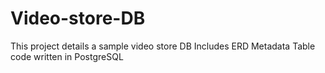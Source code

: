 # Video-store-DB
This project details a sample video store DB
Includes ERD
Metadata
Table code written in PostgreSQL
